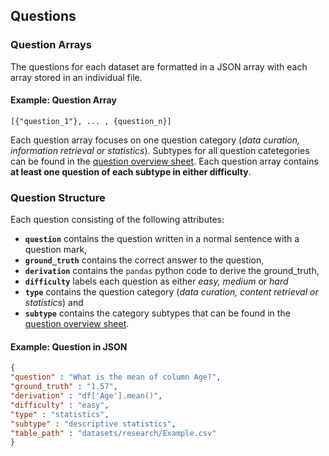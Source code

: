 ## Questions

### Question Arrays

The questions for each dataset are formatted 
in a JSON array with each array stored in an
individual file. 
#### Example: Question Array
```
[{"question_1"}, ... , {question_n}]
```
Each question array focuses on one question 
category (_data curation, information retrieval or statistics_). Subtypes for all question catetegories can be found in
the [question overview sheet](https://docs.google.com/spreadsheets/d/1IAQKPhE_R-w3SKLvBxDuQ01eqiVHOlhHdgtxtKnwJM8/edit?usp=sharing). 
Each question array contains **at least one question of each subtype in either difficulty**.

### Question Structure

Each question consisting of the following 
attributes: 
- **`question`** contains the question written 
in a normal sentence with a question mark, 
- **`ground_truth`** contains the correct answer to the question, 
- **`derivation`** contains the `pandas` python 
code to derive the ground_truth, 
- **`difficulty`** labels each question as either _easy, medium_ or _hard_
- **`type`** contains the question category 
(_data curation, content retrieval or statistics_) and 
- **`subtype`** contains
the category subtypes that can be found in the [question overview sheet](https://docs.google.com/spreadsheets/d/1IAQKPhE_R-w3SKLvBxDuQ01eqiVHOlhHdgtxtKnwJM8/edit?usp=sharing).

#### Example: Question in JSON

```json
{
"question" : "What is the mean of column Age?",
"ground_truth" : "1.57",
"derivation" : "df['Age'].mean()",
"difficulty" : "easy",
"type" : "statistics",
"subtype" : "descriptive statistics",
"table_path" : "datasets/research/Example.csv"
}
```


